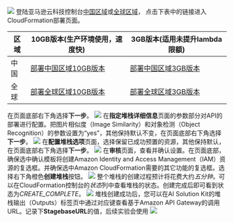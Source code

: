 ![](images/deploy-ask.png)
登陆亚马逊云科技控制台[中国区域](https://cn-north-1.console.amazonaws.cn/console)或[全球区域](https://us-east-1.console.aws.amazon.com/console/home)，
点击下表中的链接进入CloudFormation部署页面。

|区域|10GB版本(生产环境使用，速度快)|3GB版本(适用未提升lambda限额)|
|--|--|--|
|中国|[部署中国区域10GB版本](https://cn-north-1.console.amazonaws.cn/cloudformation/home?region=cn-north-1#/stacks/create/template?stackName=AI-Solution-Kit&templateURL=https://aws-gcr-solutions.s3.cn-north-1.amazonaws.com.cn/Aws-gcr-ai-solution-kit/v1.2.0/AI-Solution-Kit.template)|[部署中国区域3GB版本](https://cn-north-1.console.amazonaws.cn/cloudformation/home?region=cn-north-1#/stacks/create/template?stackName=AI-Solution-Kit&templateURL=https://aws-gcr-solutions.s3.cn-north-1.amazonaws.com.cn/Aws-gcr-ai-solution-kit/v1.2.0/AI-Solution-Kit-3G.template)|
|全球|[部署全球区域10GB版本](https://console.aws.amazon.com/cloudformation/home?region=us-east-1#/stacks/create/template?stackName=AI-Solution-Kit&templateURL=https://aws-gcr-solutions.s3.amazonaws.com/Aws-gcr-ai-solution-kit/v1.2.0/AI-Solution-Kit.template)|[部署全球区域3GB版本](https://console.aws.amazon.com/cloudformation/home?region=us-east-1#/stacks/create/template?stackName=AI-Solution-Kit&templateURL=https://aws-gcr-solutions.s3.amazonaws.com/Aws-gcr-ai-solution-kit/v1.2.0/AI-Solution-Kit-3G.template)|

在页面底部右下角选择**下一步**。
![](images/deploy-ask-1.png)
在**指定堆栈详细信息**页面的参数部分对API的部署进行配置。把图片相似度（Image Similarity）和对象检测（Object Recognition）的参数设置为“yes”，其他保持默认不变，在页面底部右下角选择**下一步**。
![](images/deploy-ask-2.png)
在**配置堆栈选项**页面，选择保留已成功预置的资源，其他保持默认，在页面底部右下角选择**下一步**。
![](images/deploy-ask-3.png)
在**审核**页面，查看并确认设置。在页面底部，确保选中确认模板将创建Amazon Identity and Access Management（IAM）资源的复选框。并确保选中Amazon CloudFormation需要的其它功能的复选框。选择右下角橙色**创建堆栈**按钮。
![](images/deploy-ask-4.png)
整个堆栈的创建过程预计将花费大约*五分钟*。可以在CloudFormation控制台的*状态*列中查看堆栈的状态。创建完成后即可看到状态为*CREATE_COMPLETE*。
![](images/deploy-ask-5.png)
堆栈创建成功后，您可以在AI Solution Kit的堆栈输出（Outputs）标签页中通过对应键查看基于Amazon API Gateway的调用URL。记录下**StagebaseURL**的值，后续实验会使用
![](images/deploy-ask-6.png)